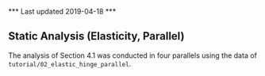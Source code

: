 *** Last updated 2019-04-18 ***

## Static Analysis (Elasticity, Parallel)

The analysis of Section 4.1 was conducted in four parallels using the data of `tutorial/02_elastic_hinge_parallel`.

